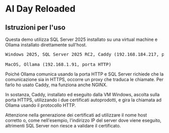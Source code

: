 # AI Day Reloaded

## Istruzioni per l'uso

Questa demo utilizza SQL Server 2025 installato su una virtual machine e Ollama installato direttamente sull'host.
<pre>
Windows 2025, SQL Server 2025 RC2, Caddy (192.168.184.217, porta HTTPS)

MacOS, Ollama (192.168.1.91, porta HTTP)
</pre>

Poiché Ollama comunica usando la porta HTTP e SQL Server richiede che la comunicazione sia in HTTPS, occorre un proxy che traduca le chiamate.
Per farlo ho usato Caddy, ma funziona anche NGINX.

In sostanza, Caddy, installato ed eseguito dalla VM Windows, ascolta sulla porta HTTPS, utilizzando i due certificati autoprodotti, e gira la chiamata ad Ollama usando il protocollo HTTP.

Attenzione nella generazione dei certificati ad utilizzare il nome host corretto o, come nell'esempio, l'indirizzo IP del server dove viene eseguito, altrimenti SQL Server non riesce a validare il certificato.

